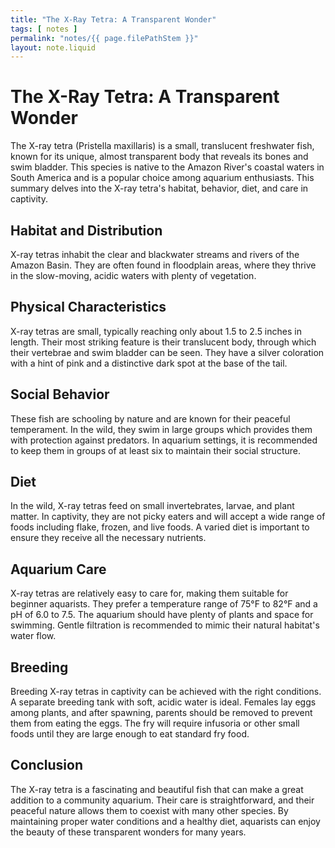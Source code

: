 ```yaml
---
title: "The X-Ray Tetra: A Transparent Wonder"
tags: [ notes ]
permalink: "notes/{{ page.filePathStem }}"
layout: note.liquid
---
```


# The X-Ray Tetra: A Transparent Wonder

The X-ray tetra (Pristella maxillaris) is a small, translucent freshwater fish, known for its unique, almost transparent body that reveals its bones and swim bladder. This species is native to the Amazon River's coastal waters in South America and is a popular choice among aquarium enthusiasts. This summary delves into the X-ray tetra's habitat, behavior, diet, and care in captivity.

## Habitat and Distribution

X-ray tetras inhabit the clear and blackwater streams and rivers of the Amazon Basin. They are often found in floodplain areas, where they thrive in the slow-moving, acidic waters with plenty of vegetation.

## Physical Characteristics

X-ray tetras are small, typically reaching only about 1.5 to 2.5 inches in length. Their most striking feature is their translucent body, through which their vertebrae and swim bladder can be seen. They have a silver coloration with a hint of pink and a distinctive dark spot at the base of the tail.

## Social Behavior

These fish are schooling by nature and are known for their peaceful temperament. In the wild, they swim in large groups which provides them with protection against predators. In aquarium settings, it is recommended to keep them in groups of at least six to maintain their social structure.

## Diet

In the wild, X-ray tetras feed on small invertebrates, larvae, and plant matter. In captivity, they are not picky eaters and will accept a wide range of foods including flake, frozen, and live foods. A varied diet is important to ensure they receive all the necessary nutrients.

## Aquarium Care

X-ray tetras are relatively easy to care for, making them suitable for beginner aquarists. They prefer a temperature range of 75°F to 82°F and a pH of 6.0 to 7.5. The aquarium should have plenty of plants and space for swimming. Gentle filtration is recommended to mimic their natural habitat's water flow.

## Breeding

Breeding X-ray tetras in captivity can be achieved with the right conditions. A separate breeding tank with soft, acidic water is ideal. Females lay eggs among plants, and after spawning, parents should be removed to prevent them from eating the eggs. The fry will require infusoria or other small foods until they are large enough to eat standard fry food.

## Conclusion

The X-ray tetra is a fascinating and beautiful fish that can make a great addition to a community aquarium. Their care is straightforward, and their peaceful nature allows them to coexist with many other species. By maintaining proper water conditions and a healthy diet, aquarists can enjoy the beauty of these transparent wonders for many years.
